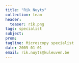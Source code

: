 ```yaml
---
title: "Rik Nuyts"
collection: team
header:
  teaser: rik.png
tags: specialist
subject:
prom:
tagline: Microscopy specialist
date: 2005-01-01
email: rik.nuyts@kuleuven.be
---
```

